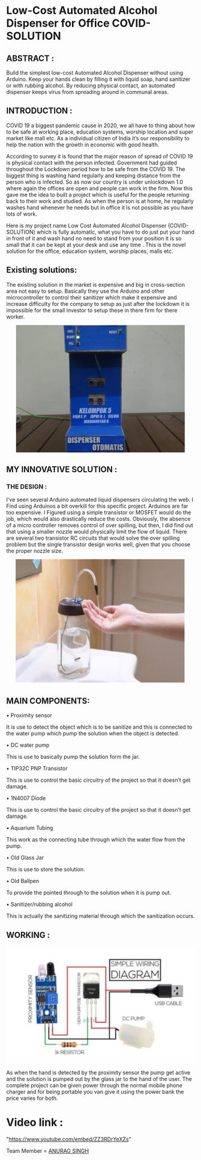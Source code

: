 # Low-Cost Automated Alcohol Dispenser for Office COVID-SOLUTION

## ABSTRACT : 

Build the simplest low-cost Automated Alcohol Dispenser without using Arduino. Keep your hands clean by
filling it with liquid soap, hand sanitizer or with rubbing alcohol. By reducing physical contact, an automated dispenser
keeps virus from spreading around in communal areas.

## INTRODUCTION : 

COVID 19 a biggest pandemic cause in 2020, we all have to thing about how to be safe at working place, education
systems, worship location and super market like mall etc. As a individual citizen of India it’s our responsibility to help the
nation with the growth in economic with good health.

According to survey it is found that the major reason of spread of COVID 19 is physical contact with the person infected.
Government had guided throughout the Lockdown period how to be safe from the COVID 19. The biggest thing is
washing hand regularly and keeping distance from the person who is infected.
So as now our country is under unlockdown 1.0 where again the offices are open and people can work in the firm. Now
this gave me the idea to built a project which is useful for the people returning back to their work and studied. As when
the person is at home, he regularly washes hand whenever he needs but in office it is not possible as you have lots of
work.

Here is my project name Low Cost Automated Alcohol Dispenser (COVID-SOLUTION) which is fully automatic, what you
have to do just put your hand in front of it and wash hand no need to stand from your position it is so small that it can
be kept at your desk and use any time . This is the novel solution for the office, education system, worship places, malls
etc.

## Existing solutions: 

The existing solution in the market is expensive and big in cross-section area not easy to setup. Basically they use the
Arduino and other microcontroller to control their sanitizer which make it expensive and increase difficulty for the
company to setup as just after the lockdown it is impossible for the small investor to setup these in there firm for there
worker.

<p align = 'center'><img src = /images/2.PNG > </p>


## MY INNOVATIVE SOLUTION : 

### THE DESIGN : 

I've seen several Arduino automated liquid dispensers circulating the web. I Find using Arduinos a bit overkill for this
specific project. Arduinos are far too expensive. I Figured using a simple transistor or MOSFET would do the job, which
would also drastically reduce the costs. Obviously, the absence of a micro controller removes control of over spilling, but
then, I did find out that using a smaller nozzle would physically limit the flow of liquid. There are several two transistor
RC circuits that would solve the over spilling problem but the single transistor design works well, given that you choose
the proper nozzle size.

<p align = 'center'><img src = /images/1.PNG > </p>

## MAIN COMPONENTS: 

• Proximity sensor

It is use to detect the object which is to be sanitize and this is connected to the water pump which pump the
solution when the object is detected.

• DC water pump

This is use to basically pump the solution form the jar.

• TIP32C PNP Transistor

This is use to control the basic circuitry of the project so that it doesn’t get damage.

• 1N4007 Diode

This is use to control the basic circuitry of the project so that it doesn’t get damage.

• Aquarium Tubing

This work as the connecting tube through which the water flow from the pump.

• Old Glass Jar

This is use to store the solution.

• Old Ballpen

To provide the pointed through to the solution when it is pump out.

• Sanitizer/rubbing alcohol

This is actually the sanitizing material through which the sanitization occurs.

## WORKING :

<p align= 'center'><img src = /images/3.PNG></p>

As when the hand is detected by the proximity sensor the pump get active and the solution is pumped out by the glass
jar to the hand of the user. The complete project can be given power through the normal mobile phone charger and for
being portable you van give it using the power bank the price varies for both.

# Video link : 

"https://www.youtube.com/embed/ZZ3RDrYeXZs"

Team Member = [ANURAG SINGH](https://github.com/agangwar908)
